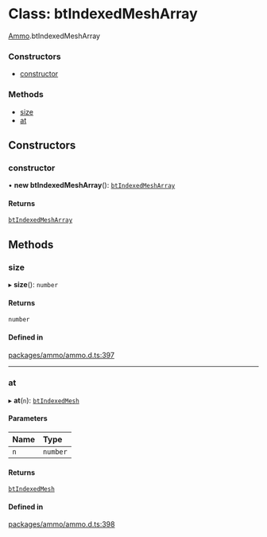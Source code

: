 # Class: btIndexedMeshArray

[Ammo](../modules/Ammo.md).btIndexedMeshArray

### Constructors

- [constructor](Ammo.btIndexedMeshArray.md#constructor)

### Methods

- [size](Ammo.btIndexedMeshArray.md#size)
- [at](Ammo.btIndexedMeshArray.md#at)

## Constructors

### constructor

• **new btIndexedMeshArray**(): [`btIndexedMeshArray`](Ammo.btIndexedMeshArray.md)

#### Returns

[`btIndexedMeshArray`](Ammo.btIndexedMeshArray.md)

## Methods

### size

▸ **size**(): `number`

#### Returns

`number`

#### Defined in

[packages/ammo/ammo.d.ts:397](https://github.com/Orillusion/orillusion/blob/main/packages/ammo/ammo.d.ts#L397)

___

### at

▸ **at**(`n`): [`btIndexedMesh`](Ammo.btIndexedMesh.md)

#### Parameters

| Name | Type |
| :------ | :------ |
| `n` | `number` |

#### Returns

[`btIndexedMesh`](Ammo.btIndexedMesh.md)

#### Defined in

[packages/ammo/ammo.d.ts:398](https://github.com/Orillusion/orillusion/blob/main/packages/ammo/ammo.d.ts#L398)
